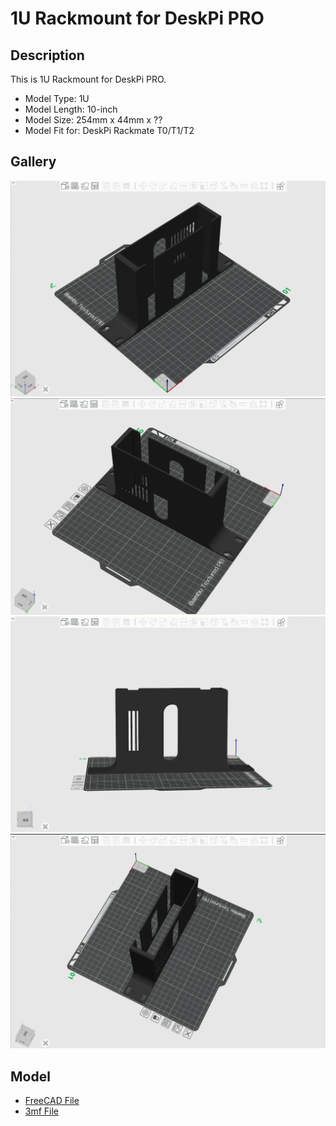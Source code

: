 # 1U Rackmount for DeskPi PRO 

## Description
This is 1U Rackmount for DeskPi PRO. 

* Model Type: 1U
* Model Length: 10-inch
* Model Size: 254mm x 44mm x ??
* Model Fit for: DeskPi Rackmate T0/T1/T2

## Gallery

![1](./imgs/deskpi_pro_01.png)
![2](./imgs/deskpi_pro_02.png)
![3](./imgs/deskpi_pro_03.png)
![4](./imgs/deskpi_pro_04.png)
    
## Model

* [FreeCAD File](./models/DeskPi_pro_holder_for_DeskPi_rackmate_T_series.FCStd)
* [3mf File](./models/DeskPi_pro_holder_for_DeskPi_rackmate_T_series.3mf)
